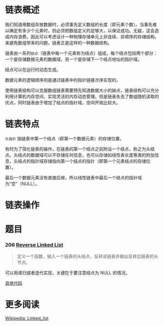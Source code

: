 # 链表概述

我们知道用数组存放数据时，必须事先定义数组的长度（即元素个数）。当事先难以确定有多少个元素时，则必须把数组定义的足够大，以保证成功。无疑，这会造成内存浪费。因此可以考虑设计一种物理存储单元上非连续、非顺序的存储结构，来避免数组带来的问题，链表正是这样的一种数据结构。

链表由一系列`结点`（链表中每一个元素称为结点）组成，每个结点包括两个部分：一个是存储数据元素的数据域，另一个是存储下一个结点地址的指针域。


结点可以在运行时动态生成。

数据元素的逻辑顺序则是通过链表中的指针链接次序实现的。


使用链表结构可以克服数组链表需要预先知道数据大小的缺点，链表结构可以充分利用计算机内存空间，实现灵活的内存动态管理。但是链表失去了数组随机读取的优点，同时链表由于增加了结点的指针域，空间开销比较大。

# 链表特点

`头指针` 指链表中第一个结点（即第一个数据元素）的存储位置。

有时为了简化链表的操作，在链表的第一个结点之前附设一个结点，称之为头结点。头结点的数据域可以不存储任何信息，也可以存储如线性表长度等类的附加信息，头结点的指针域存储指向第一个结点的指针（即第一个元素结点的存储位置）。


最后一个数据元素没有直接后继，所以线性链表中最后一个结点的指针域为“空”（NULL）。


# 链表操作



# 题目

### 206 [Reverse Linked List](https://leetcode.com/problems/reverse-linked-list/)

> 定义一个函数，输入一个链表的头结点，反转该链表并输出反转后链表的头节点。

可以用递归或者迭代实现，关键在于要注意结点为 NULL 的情况。

[具体代码](https://github.com/xuelangZF/LeetCode/blob/master/LinkedList/206_ReverseLinkedList.py)  

# 更多阅读

[Wikipedia: Linked_list](https://en.wikipedia.org/wiki/Linked_list)     
